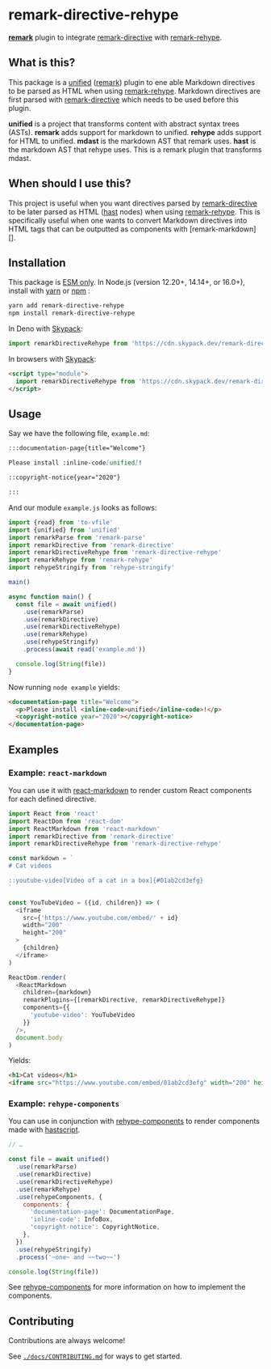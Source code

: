 # remark-directive-rehype

**[remark][]** plugin to integrate [remark-directive][] with [remark-rehype][].

## What is this?

This package is a [unified][] ([remark][]) plugin to ene
able Markdown directives to be parsed as 
HTML when using [remark-rehype][]. Markdown directives are first parsed with 
[remark-directive][] which needs to be used before this plugin.

**unified** is a project that transforms content with abstract syntax trees
(ASTs).
**remark** adds support for markdown to unified.
**rehype** adds support for HTML to unified.
**mdast** is the markdown AST that remark uses.
**hast** is the markdown AST that rehype uses.
This is a remark plugin that transforms mdast.

## When should I use this?

This project is useful when you want directives parsed by [remark-directive][] to be later 
parsed as HTML ([hast][] nodes) when using [remark-rehype][]. This is specifically useful when one 
wants to convert Markdown directives into HTML tags that can be outputted as components with 
[remark-markdown][].

## Installation

This package is [ESM only](https://gist.github.com/sindresorhus/a39789f98801d908bbc7ff3ecc99d99c).
In Node.js (version 12.20+, 14.14+, or 16.0+), install with [yarn][] or [npm][] :

```sh
yarn add remark-directive-rehype
npm install remark-directive-rehype
```

In Deno with [Skypack][]:

```js
import remarkDirectiveRehype from 'https://cdn.skypack.dev/remark-directive-rehype'
```

In browsers with [Skypack][]:

```html
<script type="module">
  import remarkDirectiveRehype from 'https://cdn.skypack.dev/remark-directive-rehype?min'
</script>
```

## Usage

Say we have the following file, `example.md`:

```markdown
:::documentation-page{title="Welcome"}

Please install :inline-code[unified]!

::copyright-notice{year="2020"}

:::
```

And our module `example.js` looks as follows:

```js
import {read} from 'to-vfile'
import {unified} from 'unified'
import remarkParse from 'remark-parse'
import remarkDirective from 'remark-directive'
import remarkDirectiveRehype from 'remark-directive-rehype'
import remarkRehype from 'remark-rehype'
import rehypeStringify from 'rehype-stringify'

main()

async function main() {
  const file = await unified()
    .use(remarkParse)
    .use(remarkDirective)
    .use(remarkDirectiveRehype)
    .use(remarkRehype)
    .use(rehypeStringify)
    .process(await read('example.md'))

  console.log(String(file))
}
```

Now running `node example` yields:

```html
<documentation-page title="Welcome">
  <p>Please install <inline-code>unified</inline-code>!</p>
  <copyright-notice year="2020"></copyright-notice>
</documentation-page>
```

## Examples

### Example: `react-markdown`

You can use it with [react-markdown][] to render custom React components for each defined directive.

```js
import React from 'react'
import ReactDom from 'react-dom'
import ReactMarkdown from 'react-markdown'
import remarkDirective from 'remark-directive'
import remarkDirectiveRehype from 'remark-directive-rehype'

const markdown = `
# Cat videos

::youtube-video[Video of a cat in a box]{#01ab2cd3efg}
`

const YouTubeVideo = ({id, children}) => (
  <iframe
    src={'https://www.youtube.com/embed/' + id}
    width="200"
    height="200"
  >
    {children}
  </iframe>
)

ReactDom.render(
  <ReactMarkdown
    children={markdown}
    remarkPlugins={[remarkDirective, remarkDirectiveRehype]}
    components={{
      'youtube-video': YouTubeVideo
    }}
  />,
  document.body
)
```

Yields:

```html
<h1>Cat videos</h1>
<iframe src="https://www.youtube.com/embed/01ab2cd3efg" width="200" height="200">Video of a cat in a box</iframe>
```

### Example: `rehype-components`

You can use in conjunction with [rehype-components][] to render components made with [hastscript][].

```js
// …

const file = await unified()
  .use(remarkParse)
  .use(remarkDirective)
  .use(remarkDirectiveRehype)
  .use(remarkRehype)
  .use(rehypeComponents, {
    components: {
      'documentation-page': DocumentationPage,
      'inline-code': InfoBox,
      'copyright-notice': CopyrightNotice,
    },
  })
  .use(rehypeStringify)
  .process('~one~ and ~~two~~')

console.log(String(file))
```

See [rehype-components][] for more information on how to implement the components.

## Contributing

Contributions are always welcome!

See [`./docs/CONTRIBUTING.md`](./docs/CONTRIBUTING.md) for ways to get started.

<!-- Definitions -->

[remark]: https://github.com/remarkjs/remark

[remark-directive]: https://github.com/remarkjs/remark-directive

[remark-rehype]: https://github.com/remarkjs/remark-rehype

[unified]: https://github.com/unifiedjs/unified

[hast]: https://github.com/syntax-tree/hast

[yarn]: https://yarnpkg.com/lang/en/docs/install/

[npm]: https://docs.npmjs.com/cli/install

[skypack]: https://www.skypack.dev/

[react-markdown]: https://github.com/remarkjs/react-markdown

[rehype-components]: https://github.com/marekweb/rehype-components

[hastscript]: https://github.com/syntax-tree/hastscript

